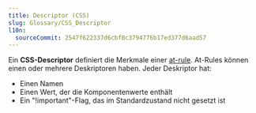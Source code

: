 ```yaml
---
title: Descriptor (CSS)
slug: Glossary/CSS_Descriptor
l10n:
  sourceCommit: 2547f622337d6cbf8c3794776b17ed377d6aad57
---
```


Ein **CSS-Descriptor** definiert die Merkmale einer [at-rule](/de/docs/Web/CSS/CSS_syntax/At-rule). At-Rules können einen oder mehrere Deskriptoren haben. Jeder Deskriptor hat:

- Einen Namen
- Einen Wert, der die Komponentenwerte enthält
- Ein "!important"-Flag, das im Standardzustand nicht gesetzt ist
